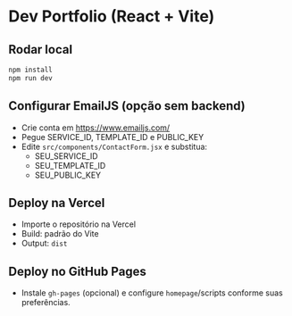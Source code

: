 # Dev Portfolio (React + Vite)

## Rodar local
```bash
npm install
npm run dev
```

## Configurar EmailJS (opção sem backend)
- Crie conta em https://www.emailjs.com/
- Pegue SERVICE_ID, TEMPLATE_ID e PUBLIC_KEY
- Edite `src/components/ContactForm.jsx` e substitua:
  - SEU_SERVICE_ID
  - SEU_TEMPLATE_ID
  - SEU_PUBLIC_KEY

## Deploy na Vercel
- Importe o repositório na Vercel
- Build: padrão do Vite
- Output: `dist`

## Deploy no GitHub Pages
- Instale `gh-pages` (opcional) e configure `homepage`/scripts conforme suas preferências.
